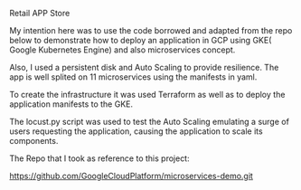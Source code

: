 Retail APP Store

My intention here was to use the code borrowed and adapted from the repo below to demonstrate how to deploy an application in GCP using GKE( Google Kubernetes Engine) and also microservices concept. 

Also, I used a persistent disk and Auto Scaling to provide resilience. The app is well splited on 11 microservices using the manifests in yaml. 

To create the infrastructure it was used Terraform as well as to deploy the application manifests to the GKE.

The locust.py script was used to test the Auto Scaling emulating a surge of users requesting the application, causing the application to scale its components.





The Repo that I took as reference to this project:

https://github.com/GoogleCloudPlatform/microservices-demo.git
